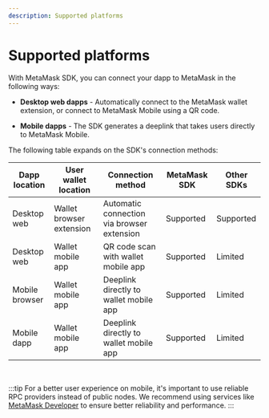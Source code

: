 ```yaml
---
description: Supported platforms
---
```


# Supported platforms

With MetaMask SDK, you can connect your dapp to MetaMask in the following ways:

- **Desktop web dapps** - Automatically connect to the MetaMask wallet extension, or connect to MetaMask Mobile using a QR code.

- **Mobile dapps** - The SDK generates a deeplink that takes users directly to MetaMask Mobile.

The following table expands on the SDK's connection methods:

| Dapp location | User wallet location | Connection method | MetaMask SDK | Other SDKs |
|---------------|-------------|------------------|--------------------------|--------------------------|
| Desktop web | Wallet browser extension | Automatic connection via browser extension | Supported | Supported |
| Desktop web | Wallet mobile app | QR code scan with wallet mobile app | Supported | Limited |
| Mobile browser | Wallet mobile app | Deeplink directly to wallet mobile app | Supported | Limited |
| Mobile dapp | Wallet mobile app | Deeplink directly to wallet mobile app | Supported | Limited |

<br />

:::tip 
For a better user experience on mobile, it's important to use reliable RPC providers instead of public nodes.
We recommend using services like [MetaMask Developer](https://developer.metamask.io/) to ensure better reliability and performance.
:::
